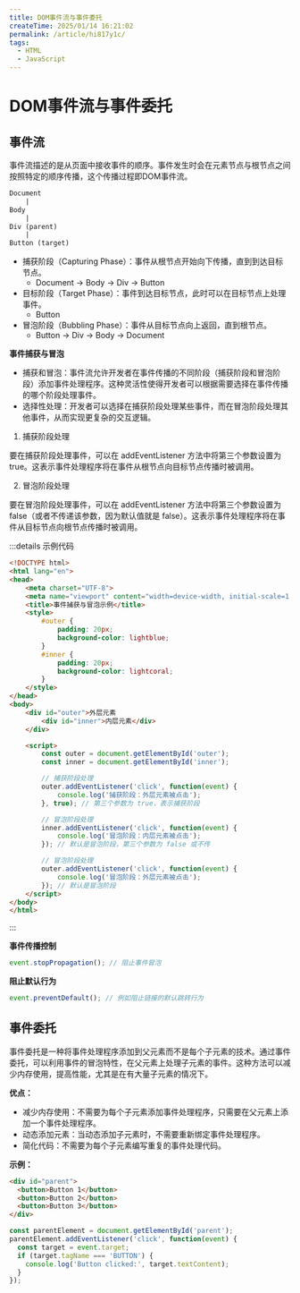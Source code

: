 ```yaml
---
title: DOM事件流与事件委托
createTime: 2025/01/14 16:21:02
permalink: /article/hi817y1c/
tags:
  - HTML 
  - JavaScript
---
```


# DOM事件流与事件委托

## 事件流

事件流描述的是从页面中接收事件的顺序。事件发生时会在元素节点与根节点之间按照特定的顺序传播，这个传播过程即DOM事件流。


```txt
Document
    |
Body
    |
Div (parent)
    |
Button (target)
```

-   捕获阶段（Capturing Phase）：事件从根节点开始向下传播，直到到达目标节点。
    -   Document -> Body -> Div -> Button
-   目标阶段（Target Phase）：事件到达目标节点，此时可以在目标节点上处理事件。
    -   Button
-   冒泡阶段（Bubbling Phase）：事件从目标节点向上返回，直到根节点。
    -   Button -> Div -> Body -> Document
  
**事件捕获与冒泡**

- 捕获和冒泡：事件流允许开发者在事件传播的不同阶段（捕获阶段和冒泡阶段）添加事件处理程序。这种灵活性使得开发者可以根据需要选择在事件传播的哪个阶段处理事件。
- 选择性处理：开发者可以选择在捕获阶段处理某些事件，而在冒泡阶段处理其他事件，从而实现更复杂的交互逻辑。

1. 捕获阶段处理

要在捕获阶段处理事件，可以在 addEventListener 方法中将第三个参数设置为 true。这表示事件处理程序将在事件从根节点向目标节点传播时被调用。

2. 冒泡阶段处理

要在冒泡阶段处理事件，可以在 addEventListener 方法中将第三个参数设置为 false（或者不传递该参数，因为默认值就是 false）。这表示事件处理程序将在事件从目标节点向根节点传播时被调用。

:::details 示例代码
```html
<!DOCTYPE html>
<html lang="en">
<head>
    <meta charset="UTF-8">
    <meta name="viewport" content="width=device-width, initial-scale=1.0">
    <title>事件捕获与冒泡示例</title>
    <style>
        #outer {
            padding: 20px;
            background-color: lightblue;
        }
        #inner {
            padding: 20px;
            background-color: lightcoral;
        }
    </style>
</head>
<body>
    <div id="outer">外层元素
        <div id="inner">内层元素</div>
    </div>

    <script>
        const outer = document.getElementById('outer');
        const inner = document.getElementById('inner');

        // 捕获阶段处理
        outer.addEventListener('click', function(event) {
            console.log('捕获阶段：外层元素被点击');
        }, true); // 第三个参数为 true，表示捕获阶段

        // 冒泡阶段处理
        inner.addEventListener('click', function(event) {
            console.log('冒泡阶段：内层元素被点击');
        }); // 默认是冒泡阶段，第三个参数为 false 或不传

        // 冒泡阶段处理
        outer.addEventListener('click', function(event) {
            console.log('冒泡阶段：外层元素被点击');
        }); // 默认是冒泡阶段
    </script>
</body>
</html>
```
:::

**事件传播控制**
```js
event.stopPropagation(); // 阻止事件冒泡
```
**阻止默认行为**
```js
event.preventDefault(); // 例如阻止链接的默认跳转行为
```


## 事件委托

事件委托是一种将事件处理程序添加到父元素而不是每个子元素的技术。通过事件委托，可以利用事件的冒泡特性，在父元素上处理子元素的事件。这种方法可以减少内存使用，提高性能，尤其是在有大量子元素的情况下。

**优点：**

-    减少内存使用：不需要为每个子元素添加事件处理程序，只需要在父元素上添加一个事件处理程序。
-    动态添加元素：当动态添加子元素时，不需要重新绑定事件处理程序。
-    简化代码：不需要为每个子元素编写重复的事件处理代码。


**示例：**
```html
<div id="parent">
  <button>Button 1</button>
  <button>Button 2</button>
  <button>Button 3</button>
</div>
```
```js
const parentElement = document.getElementById('parent');
parentElement.addEventListener('click', function(event) {
  const target = event.target;
  if (target.tagName === 'BUTTON') {
    console.log('Button clicked:', target.textContent);
  }
});
```
